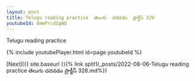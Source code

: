 ```yaml
---
layout: post
title: Telugu reading practice  తెలుగు  చదవడం  ప్రాక్టీస్ 329
youtubeId: 8mmPrcdIgWQ
---
```

 
 
Telugu reading practice
 
 
 
 
 


{% include youtubePlayer.html id=page.youtubeId %}
 
[Next]({{ site.baseurl }}{% link  split1/_posts/2022-08-06-Telugu reading practice  తెలుగు  చదవడం  ప్రాక్టీస్ 328.md%})
 
